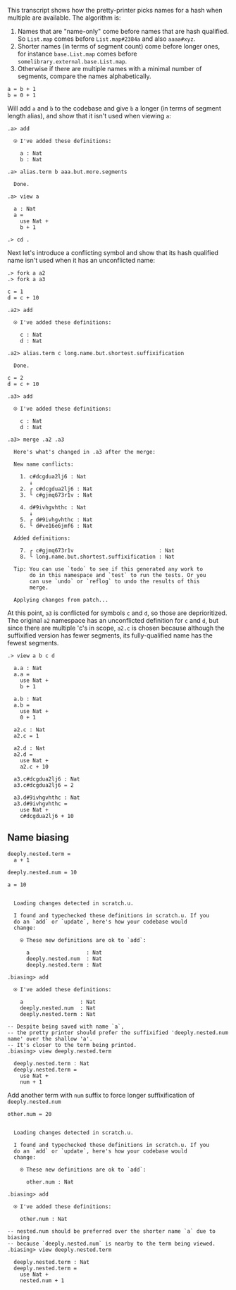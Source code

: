 This transcript shows how the pretty-printer picks names for a hash when multiple are available. The algorithm is:

1. Names that are "name-only" come before names that are hash qualified. So `List.map` comes before `List.map#2384a` and also `aaaa#xyz`.
2. Shorter names (in terms of segment count) come before longer ones, for instance `base.List.map` comes before `somelibrary.external.base.List.map`.
3. Otherwise if there are multiple names with a minimal number of segments, compare the names alphabetically.

```unison
a = b + 1
b = 0 + 1
```

Will add `a` and `b` to the codebase and give `b` a longer (in terms of segment length alias), and show that it isn't used when viewing `a`:

```ucm
.a> add

  ⍟ I've added these definitions:
  
    a : Nat
    b : Nat

.a> alias.term b aaa.but.more.segments

  Done.

.a> view a

  a : Nat
  a =
    use Nat +
    b + 1

.> cd .

```
Next let's introduce a conflicting symbol and show that its hash qualified name isn't used when it has an unconflicted name:

```
.> fork a a2
.> fork a a3

```

```unison
c = 1
d = c + 10
```

```ucm
.a2> add

  ⍟ I've added these definitions:
  
    c : Nat
    d : Nat

.a2> alias.term c long.name.but.shortest.suffixification

  Done.

```
```unison
c = 2
d = c + 10
```

```ucm
.a3> add

  ⍟ I've added these definitions:
  
    c : Nat
    d : Nat

.a3> merge .a2 .a3

  Here's what's changed in .a3 after the merge:
  
  New name conflicts:
  
    1. c#dcgdua2lj6 : Nat
       ↓
    2. ┌ c#dcgdua2lj6 : Nat
    3. └ c#gjmq673r1v : Nat
    
    4. d#9ivhgvhthc : Nat
       ↓
    5. ┌ d#9ivhgvhthc : Nat
    6. └ d#ve16e6jmf6 : Nat
  
  Added definitions:
  
    7. ┌ c#gjmq673r1v                           : Nat
    8. └ long.name.but.shortest.suffixification : Nat
  
  Tip: You can use `todo` to see if this generated any work to
       do in this namespace and `test` to run the tests. Or you
       can use `undo` or `reflog` to undo the results of this
       merge.

  Applying changes from patch...

```
At this point, `a3` is conflicted for symbols `c` and `d`, so those are deprioritized. 
The original `a2` namespace has an unconflicted definition for `c` and `d`, but since there are multiple 'c's in scope, 
`a2.c` is chosen because although the suffixified version has fewer segments, its fully-qualified name has the fewest segments.

```ucm
.> view a b c d

  a.a : Nat
  a.a =
    use Nat +
    b + 1
  
  a.b : Nat
  a.b =
    use Nat +
    0 + 1
  
  a2.c : Nat
  a2.c = 1
  
  a2.d : Nat
  a2.d =
    use Nat +
    a2.c + 10
  
  a3.c#dcgdua2lj6 : Nat
  a3.c#dcgdua2lj6 = 2
  
  a3.d#9ivhgvhthc : Nat
  a3.d#9ivhgvhthc =
    use Nat +
    c#dcgdua2lj6 + 10

```
## Name biasing

```unison
deeply.nested.term = 
  a + 1

deeply.nested.num = 10

a = 10
```

```ucm

  Loading changes detected in scratch.u.

  I found and typechecked these definitions in scratch.u. If you
  do an `add` or `update`, here's how your codebase would
  change:
  
    ⍟ These new definitions are ok to `add`:
    
      a                  : Nat
      deeply.nested.num  : Nat
      deeply.nested.term : Nat

```
```ucm
.biasing> add

  ⍟ I've added these definitions:
  
    a                  : Nat
    deeply.nested.num  : Nat
    deeply.nested.term : Nat

-- Despite being saved with name `a`, 
-- the pretty printer should prefer the suffixified 'deeply.nested.num name' over the shallow 'a'.
-- It's closer to the term being printed.
.biasing> view deeply.nested.term

  deeply.nested.term : Nat
  deeply.nested.term =
    use Nat +
    num + 1

```
Add another term with `num` suffix to force longer suffixification of `deeply.nested.num`

```unison
other.num = 20
```

```ucm

  Loading changes detected in scratch.u.

  I found and typechecked these definitions in scratch.u. If you
  do an `add` or `update`, here's how your codebase would
  change:
  
    ⍟ These new definitions are ok to `add`:
    
      other.num : Nat

```
```ucm
.biasing> add

  ⍟ I've added these definitions:
  
    other.num : Nat

-- nested.num should be preferred over the shorter name `a` due to biasing
-- because `deeply.nested.num` is nearby to the term being viewed.
.biasing> view deeply.nested.term

  deeply.nested.term : Nat
  deeply.nested.term =
    use Nat +
    nested.num + 1

```
